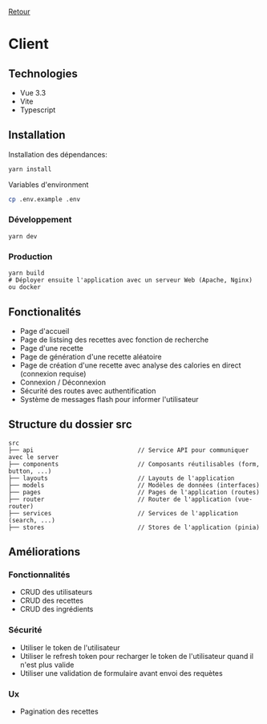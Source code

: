 [Retour](../README.md)

# Client

## Technologies

- Vue 3.3
- Vite
- Typescript

## Installation

Installation des dépendances:

```bash
yarn install
```

Variables d'environment

```bash
cp .env.example .env
```

### Développement

```shell
yarn dev
```

### Production

```shell
yarn build
# Déployer ensuite l'application avec un serveur Web (Apache, Nginx) ou docker
```

## Fonctionalités
- Page d'accueil
- Page de listsing des recettes avec fonction de recherche
- Page d'une recette
- Page de génération d'une recette aléatoire
- Page de création d'une recette avec analyse des calories en direct (connexion requise)
- Connexion / Déconnexion
- Sécurité des routes avec authentification
- Système de messages flash pour informer l'utilisateur

## Structure du dossier src
```
src
├── api                             // Service API pour communiquer avec le server 
├── components                      // Composants réutilisables (form, button, ...)
├── layouts                         // Layouts de l'application 
├── models                          // Modèles de données (interfaces)
├── pages                           // Pages de l'application (routes)
├── router                          // Router de l'application (vue-router)
├── services                        // Services de l'application (search, ...)
├── stores                          // Stores de l'application (pinia)
```

## Améliorations

### Fonctionnalités
- CRUD des utilisateurs
- CRUD des recettes
- CRUD des ingrédients

### Sécurité
- Utiliser le token de l'utilisateur
- Utiliser le refresh token pour recharger le token de l'utilisateur quand il n'est plus valide
- Utiliser une validation de formulaire avant envoi des requètes

### Ux
- Pagination des recettes
